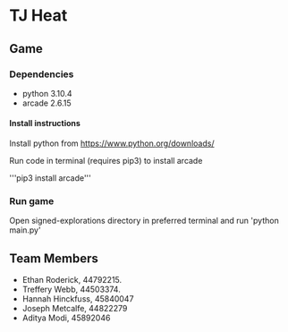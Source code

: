 # TJ Heat

## Game

### Dependencies

- python 3.10.4
- arcade 2.6.15

#### Install instructions

Install python from https://www.python.org/downloads/

Run code in terminal (requires pip3) to install arcade

'''pip3 install arcade'''

### Run game

Open signed-explorations directory in preferred terminal and run 'python main.py'


## Team Members

- Ethan Roderick, 44792215.
- Treffery Webb, 44503374.
- Hannah Hinckfuss, 45840047
- Joseph Metcalfe, 44822279
- Aditya Modi, 45892046
